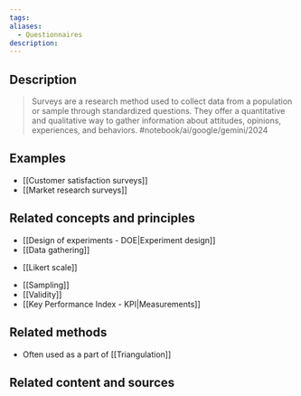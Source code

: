 ```yaml
---
tags: 
aliases:
  - Questionnaires
description:
---
```


## Description
>Surveys are a research method used to collect data from a population or sample through standardized questions. They offer a quantitative and qualitative way to gather information about attitudes, opinions, experiences, and behaviors. #notebook/ai/google/gemini/2024 

## Examples 
- [[Customer satisfaction surveys]]
- [[Market research surveys]]

## Related concepts and principles
- [[Design of experiments - DOE|Experiment design]]
- [[Data gathering]]
* [[Likert scale]]
- [[Sampling]]
- [[Validity]]
- [[Key Performance Index - KPI|Measurements]]

## Related methods
- Often used as a part of [[Triangulation]]


## Related content and sources
